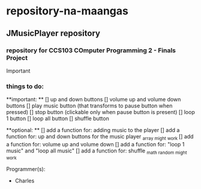 # repository-na-maangas
## JMusicPlayer repository
### repository for **CCS103 COmputer Programming 2** - Finals Project

> [!IMPORTANT]
> ### things to do:
 **important: **
[] up and down buttons
[] volume up and volume down buttons
[] play music button (that transforms to pause button when pressed)
[] stop button (clickable only when pause button is present)
[] loop 1 button
[] loop all button
[] shuffle button

**optional: **
[] add a function for: adding music to the player
[] add a function for: up and down buttons for the music player <sub> array might work </sub>
[] add a function for: volume up and volume down
[] add a function for: "loop 1 music" and "loop all music"
[] add a function for: shuffle <sub> math random might work </sub>



Programmer(s):
- Charles
